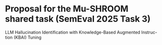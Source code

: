# Proposal for the Mu-SHROOM shared task (SemEval 2025 Task 3)
LLM Hallucination Identification with Knowledge-Based Augmented Instruc-tion (KBAI) Tuning
